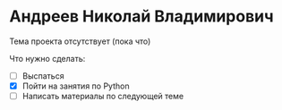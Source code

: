 # Андреев Николай Владимирович

Тема проекта отсутствует (пока что)

Что нужно сделать:

- [ ] Выспаться
- [x] Пойти на занятия по Python
- [ ] Написать материалы по следующей теме
